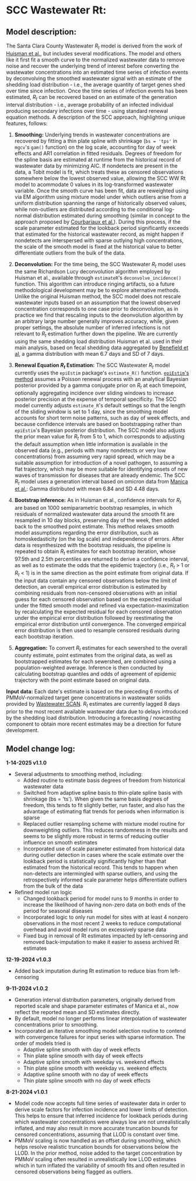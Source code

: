 SCC Wastewater Rt:
==================

## **Model description:** 
The Santa Clara County Wastewater $R_t$ model is derived from the work of [Huisman et al.](https://doi.org/10.1289/EHP10050), but includes several modifications. The model and others like it first fit a smooth curve to the normalized wastewater data to remove noise and recover the underlying trend of interest before converting the wastewater concentrations into an estimated time series of infection events by deconvolving the smoothed wastewater signal with an estimate of the shedding load distribution - i.e., the average quantity of target genes shed over time since infection. Once the time series of infection events has been estimated, $R_t$ can be recovered based on an estimate of the generation interval distribution - i.e., average probability of an infected individual producing secondary infections over time - using standard renewal equation methods. A description of the SCC approach, highlighting unique features, follows:

1. **Smoothing:** Underlying trends in wastewater concentrations are recovered by fitting a thin plate spline with shrinkage (`bs = 'tps'` in `mgcv`'s `gam()` function) on the log scale, accounting for day of week effects and AR1 correlation in fitted residuals. Degrees of freedom for the spline basis are estimated at runtime from the historical record of wastewater data by minimizing AIC. If nondetects are present in the data, a Tobit model is fit, which treats these as censored observations somewhere below the lowest observed value, allowing the SCC WW Rt model to acommodate 0 values in its log-transformed wastewater variable. Once the smooth curve has been fit, data are reweighted using via EM algorithm using mixture model under which outliers arise from a uniform distribution spanning the range of historically observed values, while non-outliers are distributed according to the conditional log-normal distribution estimated during smoothing (similar in concept to the approach proposed by [Courbariaux et al.](https://doi.org/10.3389/fams.2022.836349)). During this process, if the scale parameter estimated for the lookback period significantly exceeds that estimated for the historical wastewater record, as might happen if nondetects are interspersed with sparse outlying high concentrations, the scale of the smooth model is fixed at the historical value to better differentiate outliers from the bulk of the data.

2. **Deconvolution:** For the time being, the SCC Wastewater $R_t$ model uses the same Richardson Lucy deconvolution algorithm employed by Huisman et al., available through `estimateR`'s `deconvolve_incidence()` function. This algorithm can introduce ringing artifacts, so a future methodological development may be to explore alternative methods. Unlike the original Huisman method, the SCC model does not rescale wastewater inputs based on an assumption that the lowest observed concentration corresponds to one case prior to deconvolution, as in practice we find that rescaling inputs to the deonvolution algorithm by an arbitrary large number generally improves accuracy, while, given proper settings, the absolute number of inferred infections is not relevant to $R_t$ estimation further down the pipeline. We are currently using the same shedding load distribution Huisman et al. used in their main analysis, based on fecal shedding data aggregated by [Benefield et al](https://doi.org/10.1101/2020.09.28.20202028), a gamma distribution with mean 6.7 days and SD of 7 days.

3. **Renewal Equation $R_t$ Estimation:** The SCC Wastewater $R_t$ model currently uses the `epiEstim` package's `estimate_R()` function. [`epiEstim`'s method](https://doi.org/10.1093/aje/kwt133) assumes a Poisson renewal process with an analytical Bayesian posterior provided by a gamma conjugate prior on $R_t$ at each timepoint, optionally aggregating incidence over sliding windows to increase posterior precision at the expense of temporal specificity. The SCC model currently adjusts `estimate_R`'s default settings so that the length of the sliding window is set to 1 day, since the smoothing model accounts for short term noise patterns, such as day of week effects, and because confidence intervals are based on bootstrapping rather than `epiEstim`'s Bayesian posterior distribution. The SCC model also adjusts the prior mean value for $R_t$ from 5 to 1, which corresponds to adjusting the default assumption when little information is available in the observed data (e.g., periods with many nondetects or very low concentrations) from assuming very rapid spread, which may be a suitable assumption for introduction of a novel pathogen, to assuming a flat trajectory, which may be more suitable for identifying onsets of new waves of transmission for diseases that are already endemic. The SCC $R_t$ model uses a generation interval based on omicron data from [Manica et al.](https://doi.org/10.1016/j.lanepe.2022.100446): Gamma distributed with mean 6.84 and SD 4.48 days.

4. **Bootstrap inference:** As in Huisman et al., confidence intervals for $R_t$ are based on 1000 semiparametric bootstrap resamples, in which residuals of normalized wastewater data around the smooth fit are resampled in 10 day blocks, preserving day of the week, then added back to the smoothed point estimate. This method relaxes smooth model assumptions regarding the error distribution, such as homoskedasticity (on the log scale) and independence of errors. After data is resynthesized with the bootstrap residuals, the pipeline is repeated to obtain $R_t$ estimates for each bootstrap iteration, whose 97.5th and 2.5th percentiles are returned to derive a confidence interval, as well as to estimate the odds that the epidemic trajectory (i.e., $R_t ~>~1$ or $R_t ~<~1$) is in the same direction as the point estimate from original data. If the input data contain any censored observations below the limit of detection, an overall empirical error distribution is estimated by combining residuals from non-censored observations with an initial guess for each censored observation based on the expected residual under the fitted smooth model and refined via expectation-maximization by recalculating the expected residual for each censored observation under the empirical error distribution followed by reestimating the empirical error distribution until convergence. The converged empirical error distribution is then used to resample censored residuals during each bootstrap iteration.

5. **Aggregation:** To convert $R_t$ estimates for each sewershed to the overall county estimate, point estimates from the original data, as well as bootstrapped estimates for each sewershed, are combined using a population-weighted average. Inference is then conducted by calculating bootstrap quantiles and odds of agreement of epidemic trajectory with the point estimate based on original data.

**Input data:** Each date's estimate is based on the preceding 6 months of PMMoV-normalized target gene concentrations in wastewater solids provided by [Wastewater SCAN](https://data.wastewaterscan.org/). $R_t$ estimates are currently lagged 8 days prior to the most recent available wastewater data due to delays introduced by the shedding load distribution. Introducing a forecasting / nowcasting component to obtain more recent estimates may be a direction for future development.


## Model change log:
**1-14-2025    v1.1.0**
- Several adjustments to smoothing method, including:
	- Added routine to estimate basis degrees of freedom from historical wastewater data
	- Switched from adaptive spline basis to thin-plate spline basis with shrinkage (bs = 'ts'). When given the same basis degrees of freedom, this tends to fit slightly better, run faster, and also has the advantage of estimating flat trends for periods when information is sparse
	- Replaced outlier resampling scheme with mixture model routine for downweighting outliers. This reduces randomness in the results and seems to be slightly more robust in terms of reducing outlier influence on smooth estimates
	- Incorporated use of scale parameter estimated from historical data during outlier detection in cases where the scale estimate over the lookback period is statistically significantly higher than that estimated from the historical record. This tends to happen when non-detects are intermingled with sparse outliers, and using the retrospectively informed scale parameter helps differentiate outliers from the bulk of the data
- Refined model run logic
	- Changed lookback period for model runs to 9 months in order to increase the likelihood of having non-zero data on both ends of the period for seasonal diseases
	- Incorporated logic to only run model for sites with at least 4 nonzero observations in the most recent 2 weeks to reduce computational overhead and avoid model runs on excessively sparse data
	- Fixed bug in removal of Rt estimates impacted by left-censoring and removed back-imputation to make it easier to assess archived Rt estimates

**12-19-2024    v1.0.3**
- Added back imputation during Rt estimation to reduce bias from left-censoring


**9-11-2024    v1.0.2**
- Generation interval distribution parameters, originally derived from reported scale and shape parameter estimates of Manica et al., now reflect the reported mean and SD estimates directly.
- By default, model no longer performs linear interpolation of wastewater concentrations prior to smoothing.
- Incorporated an iterative smoothing model selection routine to contend with convergence failures for input series with sparse information. The order of models tried is  
  - Adaptive spline smooth with day of week effects
  - Thin plate spline smooth with day of week effects
  - Adaptive spline smooth with weekday vs. weekend effects
  - Thin plate spline smooth with weekday vs. weekend effects
  - Adaptive spline smooth with no day of week effects
  - Thin plate spline smooth with no day of week effects


**8-21-2024    v1.0.1**
- Model code now accepts full time series of wastewater data in order to derive scale factors for infection incidence and lower limits of detection. This helps to ensure that inferred incidence for lookback periods during which wastewater concentrations were always low are not unrealistically inflated, and may also result in more accurate truncation bounds for censored concentrations, assuming that LLOD is constant over time.
- PMMoV scaling is now handled as an offset during smoothing, which helps resolve realistic truncation bounds for observations below the LLOD. In the prior method, noise added to the target concentration by PMMoV scaling often resulted in unrealistically low LLOD estimates which in turn inflated the variability of smooth fits and often resulted in censored observations being flagged as outliers.

